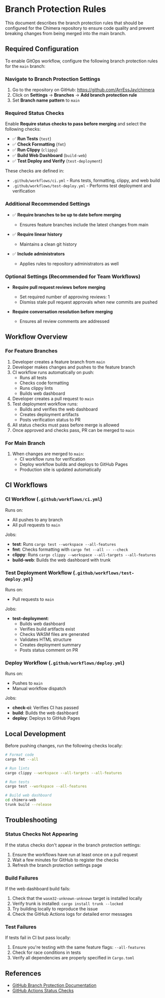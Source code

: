 # Branch Protection Rules

This document describes the branch protection rules that should be configured for the Chimera repository to ensure code quality and prevent breaking changes from being merged into the main branch.

## Required Configuration

To enable GitOps workflow, configure the following branch protection rules for the `main` branch:

### Navigate to Branch Protection Settings

1. Go to the repository on GitHub: https://github.com/ArrEssJay/chimera
2. Click on **Settings** → **Branches** → **Add branch protection rule**
3. Set **Branch name pattern** to `main`

### Required Status Checks

Enable **Require status checks to pass before merging** and select the following checks:

- ✅ **Run Tests** (`test`)
- ✅ **Check Formatting** (`fmt`)
- ✅ **Run Clippy** (`clippy`)
- ✅ **Build Web Dashboard** (`build-web`)
- ✅ **Test Deploy and Verify** (`test-deployment`)

These checks are defined in:
- `.github/workflows/ci.yml` - Runs tests, formatting, clippy, and web build
- `.github/workflows/test-deploy.yml` - Performs test deployment and verification

### Additional Recommended Settings

- ✅ **Require branches to be up to date before merging**
  - Ensures feature branches include the latest changes from main
  
- ✅ **Require linear history**
  - Maintains a clean git history
  
- ✅ **Include administrators**
  - Applies rules to repository administrators as well

### Optional Settings (Recommended for Team Workflows)

- **Require pull request reviews before merging**
  - Set required number of approving reviews: 1
  - Dismiss stale pull request approvals when new commits are pushed
  
- **Require conversation resolution before merging**
  - Ensures all review comments are addressed

## Workflow Overview

### For Feature Branches

1. Developer creates a feature branch from `main`
2. Developer makes changes and pushes to the feature branch
3. CI workflow runs automatically on push:
   - Runs all tests
   - Checks code formatting
   - Runs clippy lints
   - Builds web dashboard
4. Developer creates a pull request to `main`
5. Test deployment workflow runs:
   - Builds and verifies the web dashboard
   - Creates deployment artifacts
   - Posts verification status to PR
6. All status checks must pass before merge is allowed
7. Once approved and checks pass, PR can be merged to `main`

### For Main Branch

1. When changes are merged to `main`:
   - CI workflow runs for verification
   - Deploy workflow builds and deploys to GitHub Pages
   - Production site is updated automatically

## CI Workflows

### CI Workflow (`.github/workflows/ci.yml`)

Runs on:
- All pushes to any branch
- All pull requests to `main`

Jobs:
- **test**: Runs `cargo test --workspace --all-features`
- **fmt**: Checks formatting with `cargo fmt --all -- --check`
- **clippy**: Runs `cargo clippy --workspace --all-targets --all-features`
- **build-web**: Builds the web dashboard with trunk

### Test Deployment Workflow (`.github/workflows/test-deploy.yml`)

Runs on:
- Pull requests to `main`

Jobs:
- **test-deployment**: 
  - Builds web dashboard
  - Verifies build artifacts exist
  - Checks WASM files are generated
  - Validates HTML structure
  - Creates deployment summary
  - Posts status comment on PR

### Deploy Workflow (`.github/workflows/deploy.yml`)

Runs on:
- Pushes to `main`
- Manual workflow dispatch

Jobs:
- **check-ci**: Verifies CI has passed
- **build**: Builds the web dashboard
- **deploy**: Deploys to GitHub Pages

## Local Development

Before pushing changes, run the following checks locally:

```bash
# Format code
cargo fmt --all

# Run lints
cargo clippy --workspace --all-targets --all-features

# Run tests
cargo test --workspace --all-features

# Build web dashboard
cd chimera-web
trunk build --release
```

## Troubleshooting

### Status Checks Not Appearing

If the status checks don't appear in the branch protection settings:
1. Ensure the workflows have run at least once on a pull request
2. Wait a few minutes for GitHub to register the checks
3. Refresh the branch protection settings page

### Build Failures

If the web dashboard build fails:
1. Check that the `wasm32-unknown-unknown` target is installed locally
2. Verify trunk is installed: `cargo install trunk --locked`
3. Try building locally to reproduce the issue
4. Check the GitHub Actions logs for detailed error messages

### Test Failures

If tests fail in CI but pass locally:
1. Ensure you're testing with the same feature flags: `--all-features`
2. Check for race conditions in tests
3. Verify all dependencies are properly specified in `Cargo.toml`

## References

- [GitHub Branch Protection Documentation](https://docs.github.com/en/repositories/configuring-branches-and-merges-in-your-repository/managing-protected-branches/about-protected-branches)
- [GitHub Actions Status Checks](https://docs.github.com/en/pull-requests/collaborating-with-pull-requests/collaborating-on-repositories-with-code-quality-features/about-status-checks)
